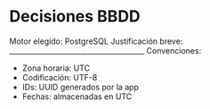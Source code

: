 ﻿# Decisiones BBDD
Motor elegido: PostgreSQL 
Justificación breve: ______________________________________
Convenciones:
- Zona horaria: UTC
- Codificación: UTF-8
- IDs: UUID generados por la app
- Fechas: almacenadas en UTC
